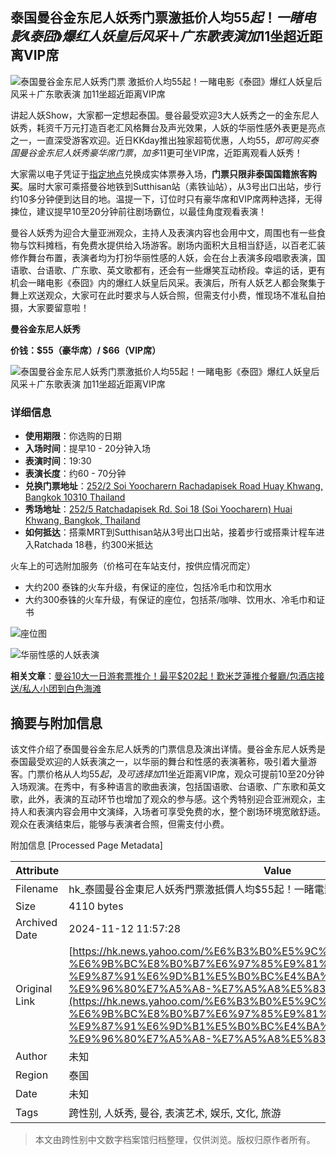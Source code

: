 ## 泰国曼谷金东尼人妖秀门票激抵价人均$55起！一睹电影《泰囧》爆红人妖皇后风采＋广东歌表演 加$11坐超近距离VIP席

![泰国曼谷金东尼人妖秀门票 激抵价人均$55起！一睹电影《泰囧》爆红人妖皇后风采＋广东歌表演 加$11坐超近距离VIP席](https://s.yimg.com/os/creatr-uploaded-images/2022-10/b2d942f0-58f8-11ed-9efe-5cc4ea287dee)

讲起人妖Show，大家都一定想起泰国。曼谷最受欢迎3大人妖秀之一的金东尼人妖秀，耗资千万元打造百老汇风格舞台及声光效果，人妖的华丽性感外表更是亮点之一，一直深受游客欢迎。近日KKday推出独家超筍优惠，人均$55，即可购买泰国曼谷金东尼人妖秀豪华席门票，加多$11更可坐VIP席，近距离观看人妖秀！

大家需以电子凭证于[指定地点](https://www.google.com/maps/place/Golden+Dome+Cabaret+Show/@13.785143,100.577425,16z/data=!4m5!3m4!1s0x0:0x316751e55ec43c19!8m2!3d13.785143!4d100.5774248?hl=zh-HK)兑换成实体票券入场，**门票只限非泰国国籍旅客购买**。届时大家可乘搭曼谷地铁到Sutthisan站（素铁讪站），从3号出口出站，步行约10多分钟便到达目的地。温提一下，订位时只有豪华席和VIP席两种选择，无得揀位，建议提早10至20分钟前往剧场霸位，以最佳角度观看表演！

曼谷人妖秀为迎合大量亚洲观众，主持人及表演内容也会用中文，周围也有一些食物与饮料摊档，有免费水提供给入场游客。剧场内面积大且相当舒适，以百老汇装修作舞台布置，表演者均为打扮华丽性感的人妖，会在台上表演多段唱歌表演，国语歌、台语歌、广东歌、英文歌都有，还会有一些爆笑互动桥段。幸运的话，更有机会一睹电影《泰囧》内的爆红人妖皇后风采。表演后，所有人妖艺人都会聚集于舞上欢送观众，大家可在此时要求与人妖合照，但需支付小费，惟现场不准私自拍摄，大家要留意啦！

**曼谷金东尼人妖秀**

**价钱：$55（豪华席）/ $66（VIP席）**

![泰国曼谷金东尼人妖秀门票激抵价人均$55起！一睹电影《泰囧》爆红人妖皇后风采＋广东歌表演 加$11坐超近距离VIP席](https://s.yimg.com/os/creatr-uploaded-images/2022-10/a2588b70-5777-11ed-af9f-9e53c56a475e)

### 详细信息

- **使用期限**：你选购的日期
- **入场时间**：提早10 - 20分钟入场
- **表演时间**：19:30
- **表演长度**：约60 - 70分钟
- **兑换门票地址**：[252/2 Soi Yoocharern Rachadapisek Road Huay Khwang, Bangkok 10310 Thailand](https://www.google.com/maps/place/Golden+Dome+Cabaret+Show/@13.785143,100.577425,16z/data=!4m5!3m4!1s0x0:0x316751e55ec43c19!8m2!3d13.785143!4d100.5774248?hl=zh-HK)
- **秀场地址**：[252/5 Ratchadapisek Rd. Soi 18 (Soi Yoocharern) Huai Khwang, Bangkok, Thailand](https://www.google.com/maps/dir//252+252%2F5+Soi+Ratchadaphisek+18+Khwaeng+Huai+Khwang,+Khet+Huai+Khwang+Krung+Thep+Maha+Nakhon+10310%E6%B3%B0%E5%9C%8B/@13.7849178,100.5770462,17z/data=!4m5!4m4!1m0!1m2!1m1!1s0x30e29dd398cd40cb:0x77af1632b7807b7)
- **如何抵达**：搭乘MRT到Sutthisan站从3号出口出站，接着步行或搭乘计程车进入Ratchada 18巷，约300米抵达

火车上的可选附加服务（价格可在车站支付，按供应情况而定）
- 大约200 泰铢的火车升级，有保证的座位，包括冷毛巾和饮用水
- 大约300泰铢的火车升级，有保证的座位，包括茶/咖啡、饮用水、冷毛巾和证书

![座位图](https://s.yimg.com/os/creatr-uploaded-images/2022-10/a2588b71-5777-11ed-a7ff-82a60c087ba8)

![华丽性感的人妖表演](https://s.yimg.com/os/creatr-uploaded-images/2022-10/a2aaf130-5777-11ed-bfb7-ed3a9e6b7f5f)

**相关文章**：[曼谷10大一日游套票推介！最平$202起！歎米芝蓮推介餐廳/包酒店接送/私人小团到白色海滩](https://hk.news.yahoo.com/%E6%9B%BC%E8%B0%B7%E4%B8%80%E6%97%A5%E9%81%8A-%E5%A5%97%E7%A5%A8-%E5%84%AA%E6%83%A0-%E6%8E%A8%E4%BB%8B-223036691.html)

## 摘要与附加信息

<!-- tcd_abstract -->
该文件介绍了泰国曼谷金东尼人妖秀的门票信息及演出详情。曼谷金东尼人妖秀是泰国最受欢迎的人妖表演之一，以华丽的舞台和性感的表演著称，吸引着大量游客。门票价格从人均$55起，及可选择加$11坐近距离VIP席，观众可提前10至20分钟入场观演。在秀中，有多种语言的歌曲表演，包括国语歌、台语歌、广东歌和英文歌，此外，表演的互动环节也增加了观众的参与感。这个秀特别迎合亚洲观众，主持人和表演内容会用中文演绎，入场者可享受免费的水，整个剧场环境宽敞舒适。观众在表演结束后，能够与表演者合照，但需支付小费。
<!-- tcd_abstract_end -->

附加信息 [Processed Page Metadata]

| Attribute       | Value                                  |
|-----------------|----------------------------------------|
| Filename        | hk_泰國曼谷金東尼人妖秀門票激抵價人均$55起！一睹電影《泰囧》爆紅_.md                             |
| Size            | 4110 bytes                           |
| Archived Date   | 2024-11-12 11:57:28                             |
| Original Link   | [https://hk.news.yahoo.com/%E6%B3%B0%E5%9C%8B%E6%9B%BC%E8%B0%B7-%E6%9B%BC%E8%B0%B7%E6%97%85%E9%81%8A-%E9%87%91%E6%9D%B1%E5%B0%BC%E4%BA%BA%E5%A6%96%E7%A7%80-%E9%96%80%E7%A5%A8-%E7%A5%A8%E5%83%B9-100036354.html](https://hk.news.yahoo.com/%E6%B3%B0%E5%9C%8B%E6%9B%BC%E8%B0%B7-%E6%9B%BC%E8%B0%B7%E6%97%85%E9%81%8A-%E9%87%91%E6%9D%B1%E5%B0%BC%E4%BA%BA%E5%A6%96%E7%A7%80-%E9%96%80%E7%A5%A8-%E7%A5%A8%E5%83%B9-100036354.html)                       |
| Author          | 未知                               |
| Region          | 泰国                               |
| Date            | 未知                                 |
| Tags            | 跨性别, 人妖秀, 曼谷, 表演艺术, 娱乐, 文化, 旅游                                 |
>
> 本文由跨性别中文数字档案馆归档整理，仅供浏览。版权归原作者所有。
>